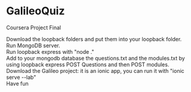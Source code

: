 # GalileoQuiz
Coursera Project Final


Download the loopback folders and put them into your loopback folder.  
Run MongoDB server.  
Run loopback express with "node ."  
Add to your mongodb database the questions.txt and the modules.txt by using loopback express POST Questions and then POST modules.   
Download the Galileo project: it is an ionic app, you can run it with "ionic serve --lab"  
Have fun  
